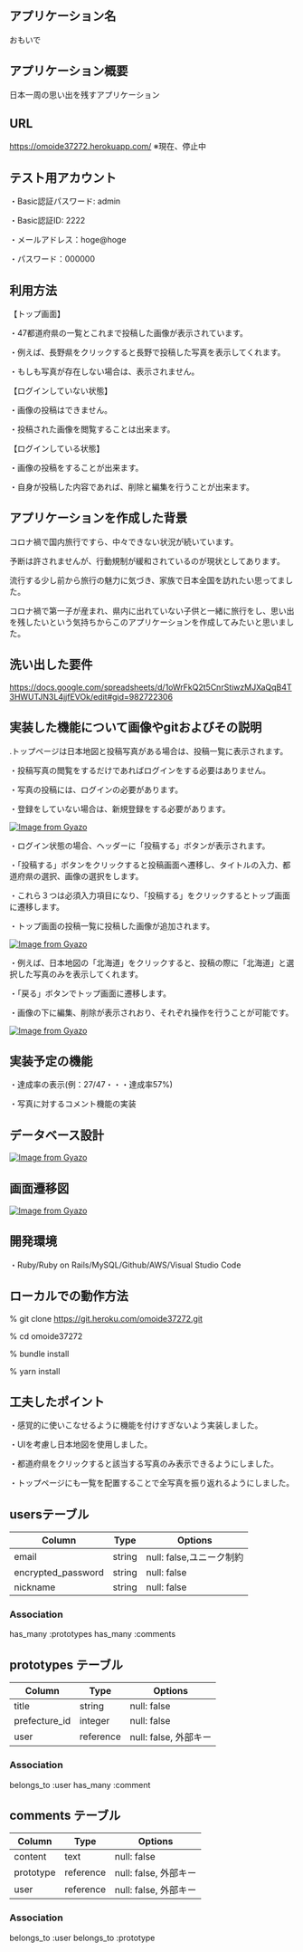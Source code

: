 ## アプリケーション名
おもいで

## アプリケーション概要
日本一周の思い出を残すアプリケーション

## URL
https://omoide37272.herokuapp.com/
※現在、停止中

## テスト用アカウント
・Basic認証パスワード: admin

・Basic認証ID: 2222

・メールアドレス：hoge@hoge

・パスワード：000000

## 利用方法
【トップ画面】

・47都道府県の一覧とこれまで投稿した画像が表示されています。

・例えば、長野県をクリックすると長野で投稿した写真を表示してくれます。

・もしも写真が存在しない場合は、表示されません。

【ログインしていない状態】

・画像の投稿はできません。

・投稿された画像を閲覧することは出来ます。

【ログインしている状態】

・画像の投稿をすることが出来ます。

・自身が投稿した内容であれば、削除と編集を行うことが出来ます。

## アプリケーションを作成した背景
コロナ禍で国内旅行ですら、中々できない状況が続いています。

予断は許されませんが、行動規制が緩和されているのが現状としてあります。

流行する少し前から旅行の魅力に気づき、家族で日本全国を訪れたい思ってました。

コロナ禍で第一子が産まれ、県内に出れていない子供と一緒に旅行をし、思い出を残したいという気持ちからこのアプリケーションを作成してみたいと思いました。

## 洗い出した要件
https://docs.google.com/spreadsheets/d/1oWrFkQ2t5CnrStiwzMJXaQqB4T3HWUTJN3L4jjfEVOk/edit#gid=982722306

## 実装した機能について画像やgitおよびその説明
.トップページは日本地図と投稿写真がある場合は、投稿一覧に表示されます。

・投稿写真の閲覧をするだけであればログインをする必要はありません。

・写真の投稿には、ログインの必要があります。

・登録をしていない場合は、新規登録をする必要があります。

[![Image from Gyazo](https://i.gyazo.com/d8f668345153b51b59de3ce53578962a.png)](https://gyazo.com/d8f668345153b51b59de3ce53578962a)


・ログイン状態の場合、ヘッダーに「投稿する」ボタンが表示されます。

・「投稿する」ボタンをクリックすると投稿画面へ遷移し、タイトルの入力、都道府県の選択、画像の選択をします。

・これら３つは必須入力項目になり、「投稿する」をクリックするとトップ画面に遷移します。

・トップ画面の投稿一覧に投稿した画像が追加されます。

[![Image from Gyazo](https://i.gyazo.com/d33e42cab7841eab5ec77a6165903d4f.png)](https://gyazo.com/d33e42cab7841eab5ec77a6165903d4f)

・例えば、日本地図の「北海道」をクリックすると、投稿の際に「北海道」と選択した写真のみを表示してくれます。

・「戻る」ボタンでトップ画面に遷移します。

・画像の下に編集、削除が表示されおり、それぞれ操作を行うことが可能です。

[![Image from Gyazo](https://i.gyazo.com/55d2d2886345846314c9f2bcd91461c4.png)](https://gyazo.com/55d2d2886345846314c9f2bcd91461c4)


## 実装予定の機能

・達成率の表示(例：27/47・・・達成率57%)

・写真に対するコメント機能の実装

## データベース設計
[![Image from Gyazo](https://i.gyazo.com/aa1a59e66eb3b7834ce3c1bace6aaeb8.png)](https://gyazo.com/aa1a59e66eb3b7834ce3c1bace6aaeb8)

## 画面遷移図
[![Image from Gyazo](https://i.gyazo.com/5ca511c69e87a422457cb627ab563473.png)](https://gyazo.com/5ca511c69e87a422457cb627ab563473)

## 開発環境
・Ruby/Ruby on Rails/MySQL/Github/AWS/Visual Studio Code

## ローカルでの動作方法
% git clone https://git.heroku.com/omoide37272.git

% cd omoide37272

% bundle install

% yarn install

## 工夫したポイント
・感覚的に使いこなせるように機能を付けすぎないよう実装しました。

・UIを考慮し日本地図を使用しました。

・都道府県をクリックすると該当する写真のみ表示できるようにしました。

・トップページにも一覧を配置することで全写真を振り返れるようにしました。

## usersテーブル
| Column             | Type   | Options                |
| ------------------ | ------ | -----------            |
| email              | string | null: false,ユニーク制約 |
| encrypted_password | string | null: false            |
| nickname           | string | null: false            |
### Association
has_many :prototypes
has_many :comments

## prototypes テーブル
| Column        | Type      | Options     |
| ------        | ------    | ----------- |
| title         | string    | null: false |
| prefecture_id | integer   | null: false |
| user          | reference | null: false, 外部キー|
### Association
belongs_to :user
has_many :comment 

## comments テーブル
| Column       | Type      | Options     |
| ------       | ------    | ----------- |
| content      | text      | null: false |
| prototype    | reference | null: false, 外部キー|
| user         | reference | null: false, 外部キー|
### Association
belongs_to :user
belongs_to :prototype

